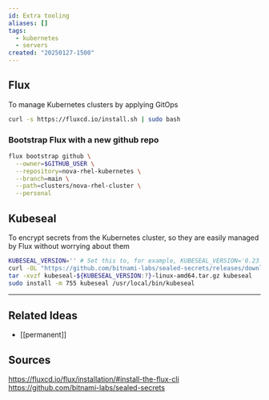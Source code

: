 ```yaml
---
id: Extra tooling
aliases: []
tags:
  - kubernetes
  - servers
created: "20250127-1500"
---
```

## Flux

To manage Kubernetes clusters by applying GitOps

``` bash
curl -s https://fluxcd.io/install.sh | sudo bash
```

### Bootstrap Flux with a new github repo

``` bash
flux bootstrap github \
  --owner=$GITHUB_USER \
  --repository=nova-rhel-kubernetes \
  --branch=main \
  --path=clusters/nova-rhel-cluster \
  --personal
```

## Kubeseal

To encrypt secrets from the Kubernetes cluster, so they are easily managed by Flux without worrying about them

``` bash
KUBESEAL_VERSION='' # Set this to, for example, KUBESEAL_VERSION='0.23.0'
curl -OL "https://github.com/bitnami-labs/sealed-secrets/releases/download/v${KUBESEAL_VERSION:?}/kubeseal-${KUBESEAL_VERSION:?}-linux-amd64.tar.gz"
tar -xvzf kubeseal-${KUBESEAL_VERSION:?}-linux-amd64.tar.gz kubeseal
sudo install -m 755 kubeseal /usr/local/bin/kubeseal
```

---
## Related Ideas
* [[permanent]]


## Sources

https://fluxcd.io/flux/installation/#install-the-flux-cli
https://github.com/bitnami-labs/sealed-secrets
